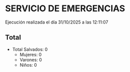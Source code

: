 # SERVICIO DE EMERGENCIAS

Ejecución realizada el día 31/10/2025 a las 12:11:07

## Total

- Total Salvados: 0
  - Mujeres: 0
  - Varones: 0
  - Niños: 0

